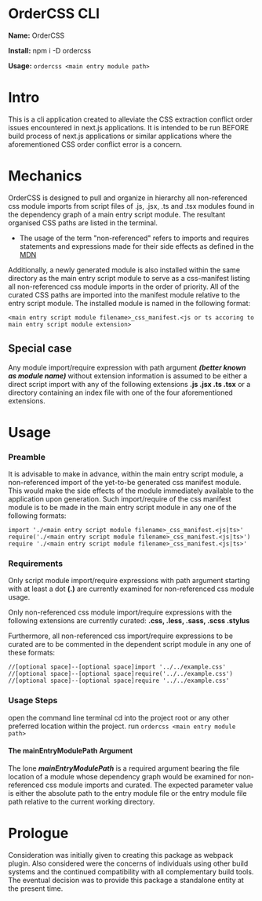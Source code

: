 # OrderCSS CLI

**Name:** OrderCSS

**Install:** npm i -D ordercss

**Usage:**  `ordercss <main entry module path>`

# Intro

This is a cli application created to alleviate the CSS extraction conflict order issues encountered in next.js applications. It is intended to be run BEFORE build process of next.js applications or similar applications where the aforementioned CSS order conflict error is a concern.

# Mechanics

OrderCSS is designed to pull and organize in hierarchy all non-referenced css module imports from script files of .js, .jsx, .ts and .tsx modules found in the dependency graph of a main entry script module. The resultant organised CSS paths are listed in the terminal.

 - The usage of the term "non-referenced" refers to imports and requires statements and expressions made for their side effects as defined in the [MDN](https://developer.mozilla.org/en-US/docs/Web/JavaScript/Reference/Statements/import#Import_a_module_for_its_side_effects_only) 

Additionally, a newly generated module is also installed within the same directory as the main entry script module to serve as a css-manifest listing all non-referenced css module imports in the order of priority. All of the curated CSS paths are imported into the manifest module relative to the entry script module. The installed module is named in the following format:

    <main entry script module filename>_css_manifest.<js or ts accoring to main entry script module extension>

## Special case

Any module import/require expression with path argument ***(better known as module name)*** without extension information is assumed to be either a direct script import with any of the following extensions **.js .jsx .ts .tsx** or a directory containing an index file with one of the four aforementioned extensions.

# Usage

### Preamble

It is advisable to make in advance, within the main entry script module, a non-referenced import of the yet-to-be generated css manifest module. This would make the side effects of the module immediately available to the application upon generation. Such import/require of the css manifest module is to be made in the main entry script module in any one of the following formats:

    import './<main entry script module filename>_css_manifest.<js|ts>'
    require('./<main entry script module filename>_css_manifest.<js|ts>')
    require './<main entry script module filename>_css_manifest.<js|ts>'

 
### Requirements

Only script module import/require expressions with path argument starting with at least a dot **(.)** are currently examined for non-referenced css module usage.

Only non-referenced css module import/require expressions with the following extensions are currently curated: **.css, .less, .sass, .scss .stylus**

Furthermore, all non-referenced css import/require expressions to be curated are to be commented in the dependent script module in any one of these formats:

    //[optional space]--[optional space]import '../../example.css'
    //[optional space]--[optional space]require('../../example.css')
    //[optional space]--[optional space]require '../../example.css'


### Usage Steps

open the command line terminal
cd into the project root or any other preferred location within the project.
run `ordercss <main entry module path>`

#### The mainEntryModulePath Argument

The lone ***mainEntryModulePath*** is a required argument bearing the file location of a module whose dependency graph would be examined for non-referenced css module imports and curated. The expected parameter value is either the absolute path to the entry module file or the entry module file path relative to the current working directory.


# Prologue

Consideration was initially given to creating this package as webpack plugin. Also considered were the concerns of individuals using other build systems and the continued compatibility with all complementary build tools. The eventual decision was to provide this package a standalone entity at the present time.

